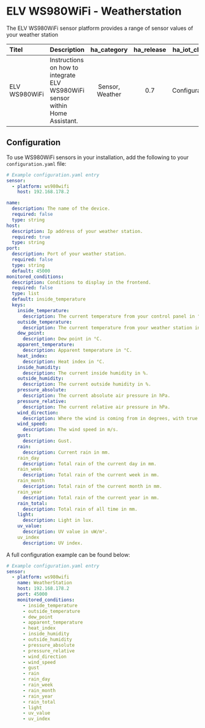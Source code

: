 # ELV WS980WiFi - Weatherstation

The ELV WS980WiFi sensor platform provides a range of sensor values of your weather station

| Titel | Description | ha_category | ha_release | ha_iot_class | ha_domain |
| :--- | :--- | :---: | :---: | :---: | :---: |
| ELV WS980WiFi | Instructions on how to integrate ELV WS980WiFi sensor within Home Assistant. | Sensor, Weather | 0.7 | Configurable | ws980wifi |

## Configuration

To use WS980WiFi sensors in your installation, add the following to your `configuration.yaml` file:

```yaml
# Example configuration.yaml entry
sensor:
  - platform: ws980wifi
    host: 192.168.178.2
```

```yaml
name:
  description: The name of the device.
  required: false
  type: string
host:
  description: Ip address of your weather station.
  required: true
  type: string
port:
  description: Port of your weather station.
  required: false
  type: string
  default: 45000
monitored_conditions:
  description: Conditions to display in the frontend.
  required: false
  type: list
  default: inside_temperature
  keys:
    inside_temperature:
      description: The current temperature from your control panel in °C.
    outside_temperature:
      description: The current temperature from your weather station in °C.
    dew_point:
      description: Dew point in °C.
    apparent_temperature:
      description: Apparent temperature in °C.
    heat_index:
      description: Heat index in °C.
    inside_humidity:
      description: The current inside humidity in %.
    outside_humidity:
      description: The current outside humidity in %.
    pressure_absolute:
      description: The current absolute air pressure in hPa.
    pressure_relative:
      description: The current relative air pressure in hPa.
    wind_direction:
      description: Where the wind is coming from in degrees, with true north at 0° and progressing clockwise.
    wind_speed:
      description: The wind speed in m/s.
    gust:
      description: Gust.
    rain:
      description: Current rain in mm.
    rain_day
      description: Total rain of the current day in mm.
    rain_week
      description: Total rain of the current week in mm.
    rain_month
      description: Total rain of the current month in mm.
    rain_year
      description: Total rain of the current year in mm.
    rain_total:
      description: Total rain of all time in mm.
    light:
      description: Light in lux.
    uv_value:
      description: UV value in uW/m².
    uv_index
      description: UV index.
```

A full configuration example can be found below:

```yaml
# Example configuration.yaml entry
sensor:
  - platform: ws980wifi
    name: WeatherStation
    host: 192.168.178.2
    port: 45000
    monitored_conditions:
      - inside_temperature
      - outside_temperature
      - dew_point
      - apparent_temperature
      - heat_index
      - inside_humidity
      - outside_humidity
      - pressure_absolute
      - pressure_relative
      - wind_direction
      - wind_speed
      - gust
      - rain
      - rain_day
      - rain_week
      - rain_month
      - rain_year
      - rain_total
      - light
      - uv_value
      - uv_index
```
